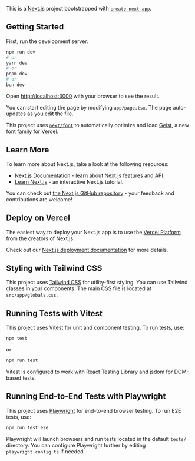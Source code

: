 This is a [Next.js](https://nextjs.org) project bootstrapped with [`create-next-app`](https://nextjs.org/docs/app/api-reference/cli/create-next-app).

## Getting Started

First, run the development server:

```bash
npm run dev
# or
yarn dev
# or
pnpm dev
# or
bun dev
```

Open [http://localhost:3000](http://localhost:3000) with your browser to see the result.

You can start editing the page by modifying `app/page.tsx`. The page auto-updates as you edit the file.

This project uses [`next/font`](https://nextjs.org/docs/app/building-your-application/optimizing/fonts) to automatically optimize and load [Geist](https://vercel.com/font), a new font family for Vercel.

## Learn More

To learn more about Next.js, take a look at the following resources:

- [Next.js Documentation](https://nextjs.org/docs) - learn about Next.js features and API.
- [Learn Next.js](https://nextjs.org/learn) - an interactive Next.js tutorial.

You can check out [the Next.js GitHub repository](https://github.com/vercel/next.js) - your feedback and contributions are welcome!

## Deploy on Vercel

The easiest way to deploy your Next.js app is to use the [Vercel Platform](https://vercel.com/new?utm_medium=default-template&filter=next.js&utm_source=create-next-app&utm_campaign=create-next-app-readme) from the creators of Next.js.

Check out our [Next.js deployment documentation](https://nextjs.org/docs/app/building-your-application/deploying) for more details.

## Styling with Tailwind CSS

This project uses [Tailwind CSS](https://tailwindcss.com/) for utility-first styling. You can use Tailwind classes in your components. The main CSS file is located at `src/app/globals.css`.

## Running Tests with Vitest

This project uses [Vitest](https://vitest.dev/) for unit and component testing. To run tests, use:

```bash
npm test
```

or

```bash
npm run test
```

Vitest is configured to work with React Testing Library and jsdom for DOM-based tests.

## Running End-to-End Tests with Playwright

This project uses [Playwright](https://playwright.dev/) for end-to-end browser testing. To run E2E tests, use:

```bash
npm run test:e2e
```

Playwright will launch browsers and run tests located in the default `tests/` directory. You can configure Playwright further by editing `playwright.config.ts` if needed.
